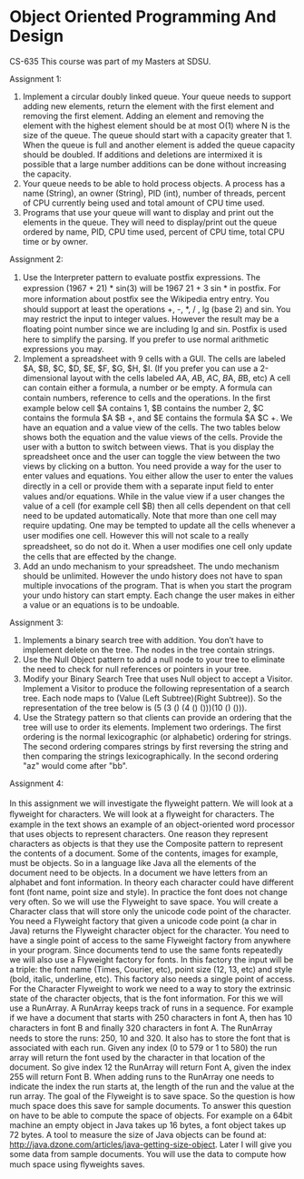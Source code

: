 # Object Oriented Programming And Design
 CS-635
This course was part of my Masters at SDSU.

Assignment 1:
1. Implement a circular doubly linked queue. Your queue needs to support adding new elements, return the element with the first element and removing the first element. Adding an element and removing the element with the highest element should be at most O(1) where N is the size of the queue. The queue should start with a capacity greater that 1. When the queue is full and another element is added the queue capacity should be doubled. If additions and deletions are intermixed it is possible that a large number additions can be done without increasing the capacity.
2. Your queue needs to be able to hold process objects. A process has a name (String), an owner (String), PID (int), number of threads, percent of CPU currently being used and total amount of CPU time used. 
3. Programs that use your queue will want to display and print out the elements in the queue. They will need to display/print out the queue ordered by name, PID, CPU time used, percent of CPU time, total CPU time or by owner.

Assignment 2:
1. Use the Interpreter pattern to evaluate postﬁx expressions. The expression (1967 + 21) * sin(3) will be 1967 21 + 3 sin * in postﬁx. For more information about postﬁx see the Wikipedia entry entry. You should support at least the operations +, -, *, / , lg (base 2) and sin. You may restrict the input to integer values. However the result may be a ﬂoating point number since we are including lg and sin. Postﬁx is used here to simplify the parsing. If you prefer to use normal arithmetic expressions you may.
2.  Implement a spreadsheet with 9 cells  with a GUI. The cells are labeled $A, $B, $C, $D, $E, $F, $G, $H, $I. (If you prefer you can use a 2-dimensional layout with the cells labeled $A$A, $A$B, $A$C, $B$A, $B$B, etc) A cell can contain either a formula, a number or be empty. A formula can contain numbers, reference to cells and the operations. In the ﬁrst example below cell $A contains 1, $B contains the number 2, $C contains the formula $A $B +, and $E contains the formula $A $C +. We have an equation and a value view of the cells. The two tables below shows both the equation and the value views of the cells. Provide the user with a button to switch between views. That is you display the spreadsheet once and the user can toggle the view between the two views by clicking on a button. You need provide a way for the user to enter values and equations. You either allow the user to enter the values directly in a cell or provide them with a separate input ﬁeld to enter values and/or equations. While in the value view if a user changes the value of a cell (for example cell $B) then all cells dependent on that cell need to be updated automatically. Note that more than one cell may require updating. One may be tempted to update all the cells whenever a user modiﬁes one cell. However this will not scale to a really spreadsheet, so do not do it. When a user modiﬁes one cell only update the cells that are effected by the change.
3. Add an undo mechanism to your spreadsheet. The undo mechanism should be unlimited. However the undo history does not have to span multiple invocations of the program. That is when you start the program your undo history can start empty. Each change the user makes in either a value or an equations is to be undoable.

Assignment 3:
1. Implements a binary search tree with addition. You don’t have to implement delete on the tree. The nodes in the tree contain strings.
2. Use the Null Object pattern to add a null node to your tree to eliminate the need to check for null references or pointers in your tree.
3. Modify your Binary Search Tree that uses Null object to accept a Visitor. Implement a Visitor to produce the following representation of a search tree. Each node maps to (Value (Left Subtree)(Right Subtree)). So the representation of the tree below is (5 (3 () (4 () ()))(10 () ())).
4. Use the Strategy pattern so that clients can provide an ordering that the tree will use to order its elements. Implement two orderings. The first ordering is the normal lexicographic (or alphabetic) ordering for strings. The second ordering compares strings by first reversing the string and then comparing the strings lexicographically. In the second ordering "az" would come after "bb".

Assignment 4:<br/><br/>
In this assignment we will investigate the ﬂyweight pattern. We will look at a ﬂyweight for characters. We will look at a ﬂyweight for characters. The example in the text shows an example of an object-oriented word processor that uses objects to represent characters. One reason they represent characters as objects is that they use the Composite pattern to represent the contents of a document. Some of the contents, images for example, must be objects. So in a language like Java all the elements of the document need to be objects. In a document we have letters from an alphabet and font information. In theory each character could have different font (font name, point size and style). In practice the font does not change very often.  So we will use the Flyweight to save space. You will create a Character class that will store only the unicode code point of the character. You need a Flyweight factory that given a unicode code point (a char in Java) returns the Flyweight character object for the character. You need to have a single point of access to the same Flyweight factory from anywhere in your program. Since documents tend to use the same fonts repeatedly we will also use a Flyweight factory for fonts.  In this factory the input will be a triple: the font name (Times, Courier, etc), point size (12, 13, etc) and style (bold, italic, underline, etc). This factory also needs a single point of access. 
For the Character Flyweight to work we need to a way to story the extrinsic state of the character objects, that is the font information. For this we will use a RunArray. A RunArray keeps track of runs in a sequence. For example if we have a document that starts with 250 characters in font A, then has 10 characters in font B and ﬁnally 320 characters in font A. The RunArray needs to store the runs: 250, 10 and 320. It also has to store the font that is associated with each run. Given any index (0 to 579 or 1 to 580) the run array will return the font used by the character in that location of the document. So give index 12 the RunArray will return Font A, given the index 255 will return Font B. When adding runs to the RunArray one needs to indicate the index the run starts at, the length of the run and the value at the run array.
The goal of the Flyweight is to save space. So the question is how much space does this save for sample documents. To answer this question on have to be able to compute the space of objects. For example on a 64bit machine an empty object in Java takes up 16 bytes, a font object takes up 72 bytes. A tool to measure the size of Java objects can be found at: http://java.dzone.com/articles/java-getting-size-object. Later I will give you some data from sample documents. You will use the data to compute how much space using ﬂyweights saves.
